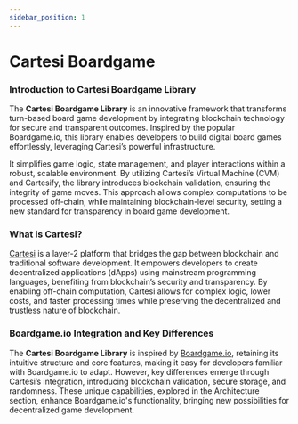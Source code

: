 ```yaml
---
sidebar_position: 1
---
```


# Cartesi Boardgame

### Introduction to Cartesi Boardgame Library

The **Cartesi Boardgame Library** is an innovative framework that transforms turn-based board game development by integrating blockchain technology for secure and transparent outcomes. Inspired by the popular Boardgame.io, this library enables developers to build digital board games effortlessly, leveraging Cartesi’s powerful infrastructure.

It simplifies game logic, state management, and player interactions within a robust, scalable environment. By utilizing Cartesi’s Virtual Machine (CVM) and Cartesify, the library introduces blockchain validation, ensuring the integrity of game moves. This approach allows complex computations to be processed off-chain, while maintaining blockchain-level security, setting a new standard for transparency in board game development.

### What is Cartesi?

[Cartesi](https://cartesi.io/) is a layer-2 platform that bridges the gap between blockchain and traditional software development. It empowers developers to create decentralized applications (dApps) using mainstream programming languages, benefiting from blockchain’s security and transparency. By enabling off-chain computation, Cartesi allows for complex logic, lower costs, and faster processing times while preserving the decentralized and trustless nature of blockchain.

### Boardgame.io Integration and Key Differences

The **Cartesi Boardgame Library** is inspired by [Boardgame.io](https://boardgame.io/documentation/#/), retaining its intuitive structure and core features, making it easy for developers familiar with Boardgame.io to adapt. However, key differences emerge through Cartesi’s integration, introducing blockchain validation, secure storage, and randomness. These unique capabilities, explored in the Architecture section, enhance Boardgame.io's functionality, bringing new possibilities for decentralized game development.
